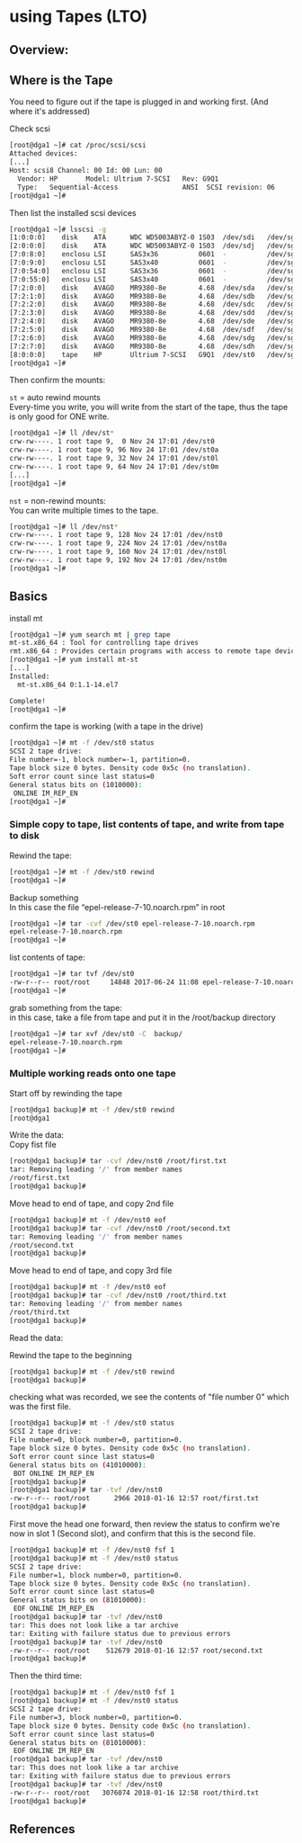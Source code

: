 # using Tapes (LTO)

## Overview: 

## Where is the Tape
You need to figure out if the tape is plugged in and working first.  (And where it's addressed)

Check scsi
```bash
[root@dga1 ~]# cat /proc/scsi/scsi
Attached devices:
[...]
Host: scsi8 Channel: 00 Id: 00 Lun: 00
  Vendor: HP       Model: Ultrium 7-SCSI   Rev: G9Q1
  Type:   Sequential-Access                ANSI  SCSI revision: 06
[root@dga1 ~]#
```
Then list the installed scsi devices
```bash
[root@dga1 ~]# lsscsi -g
[1:0:0:0]    disk    ATA      WDC WD5003ABYZ-0 1S03  /dev/sdi   /dev/sg12
[2:0:0:0]    disk    ATA      WDC WD5003ABYZ-0 1S03  /dev/sdj   /dev/sg13
[7:0:8:0]    enclosu LSI      SAS3x36          0601  -          /dev/sg0
[7:0:9:0]    enclosu LSI      SAS3x40          0601  -          /dev/sg1
[7:0:54:0]   enclosu LSI      SAS3x36          0601  -          /dev/sg2
[7:0:55:0]   enclosu LSI      SAS3x40          0601  -          /dev/sg3
[7:2:0:0]    disk    AVAGO    MR9380-8e        4.68  /dev/sda   /dev/sg4
[7:2:1:0]    disk    AVAGO    MR9380-8e        4.68  /dev/sdb   /dev/sg5
[7:2:2:0]    disk    AVAGO    MR9380-8e        4.68  /dev/sdc   /dev/sg6
[7:2:3:0]    disk    AVAGO    MR9380-8e        4.68  /dev/sdd   /dev/sg7
[7:2:4:0]    disk    AVAGO    MR9380-8e        4.68  /dev/sde   /dev/sg8
[7:2:5:0]    disk    AVAGO    MR9380-8e        4.68  /dev/sdf   /dev/sg9
[7:2:6:0]    disk    AVAGO    MR9380-8e        4.68  /dev/sdg   /dev/sg10
[7:2:7:0]    disk    AVAGO    MR9380-8e        4.68  /dev/sdh   /dev/sg11
[8:0:0:0]    tape    HP       Ultrium 7-SCSI   G9Q1  /dev/st0   /dev/sg14
[root@dga1 ~]#
```

Then confirm the mounts: 

`st` = auto rewind mounts <br>
Every-time you write, you will write from the start of the tape, thus the tape is only good for ONE write.
```bash
[root@dga1 ~]# ll /dev/st*
crw-rw----. 1 root tape 9,  0 Nov 24 17:01 /dev/st0
crw-rw----. 1 root tape 9, 96 Nov 24 17:01 /dev/st0a
crw-rw----. 1 root tape 9, 32 Nov 24 17:01 /dev/st0l
crw-rw----. 1 root tape 9, 64 Nov 24 17:01 /dev/st0m
[...]
[root@dga1 ~]#
```
`nst` = non-rewind mounts: <br>
You can write multiple times to the tape.  
```bash
[root@dga1 ~]# ll /dev/nst*
crw-rw----. 1 root tape 9, 128 Nov 24 17:01 /dev/nst0
crw-rw----. 1 root tape 9, 224 Nov 24 17:01 /dev/nst0a
crw-rw----. 1 root tape 9, 160 Nov 24 17:01 /dev/nst0l
crw-rw----. 1 root tape 9, 192 Nov 24 17:01 /dev/nst0m
[root@dga1 ~]#
```

## Basics

install mt
```bash
[root@dga1 ~]# yum search mt | grep tape
mt-st.x86_64 : Tool for controlling tape drives
rmt.x86_64 : Provides certain programs with access to remote tape devices
[root@dga1 ~]# yum install mt-st
[...]
Installed:
  mt-st.x86_64 0:1.1-14.el7

Complete!
[root@dga1 ~]#
```

confirm the tape is working (with a tape in the drive)
```bash
[root@dga1 ~]# mt -f /dev/st0 status
SCSI 2 tape drive:
File number=-1, block number=-1, partition=0.
Tape block size 0 bytes. Density code 0x5c (no translation).
Soft error count since last status=0
General status bits on (1010000):
 ONLINE IM_REP_EN
[root@dga1 ~]#
```

### Simple copy to tape, list contents of tape, and write from tape to disk
Rewind the tape: 
```bash
[root@dga1 ~]# mt -f /dev/st0 rewind
[root@dga1 ~]#
```

Backup something<br>
In this case the file “epel-release-7-10.noarch.rpm” in root
```bash
[root@dga1 ~]# tar -cvf /dev/st0 epel-release-7-10.noarch.rpm
epel-release-7-10.noarch.rpm
[root@dga1 ~]#
```

list contents of tape: 
```bash
[root@dga1 ~]# tar tvf /dev/st0
-rw-r--r-- root/root     14848 2017-06-24 11:08 epel-release-7-10.noarch.rpm
[root@dga1 ~]#
```

grab something from the tape: <br>
in this case, take a file from tape and put it in the /root/backup directory
```bash
[root@dga1 ~]# tar xvf /dev/st0 -C  backup/
epel-release-7-10.noarch.rpm
[root@dga1 ~]#
```

### Multiple working reads onto one tape
Start off by rewinding the tape
```bash
[root@dga1 backup]# mt -f /dev/st0 rewind
[root@dga1 
```

Write the data: <br>
Copy fist file
```bash
[root@dga1 backup]# tar -cvf /dev/nst0 /root/first.txt
tar: Removing leading '/' from member names
/root/first.txt
[root@dga1 backup]#
```

Move head to end of tape, and copy 2nd file
```bash
[root@dga1 backup]# mt -f /dev/nst0 eof
[root@dga1 backup]# tar -cvf /dev/nst0 /root/second.txt
tar: Removing leading '/' from member names
/root/second.txt
[root@dga1 backup]#
```

Move head to end of tape, and copy 3rd file
```bash
[root@dga1 backup]# mt -f /dev/nst0 eof
[root@dga1 backup]# tar -cvf /dev/nst0 /root/third.txt
tar: Removing leading '/' from member names
/root/third.txt
[root@dga1 backup]#
```

Read the data: 

Rewind the tape to the beginning
```bash
[root@dga1 backup]# mt -f /dev/st0 rewind
[root@dga1 backup]# 
```

checking what was recorded, we see the contents of "file number 0" which was the first file.
```bash
[root@dga1 backup]# mt -f /dev/st0 status
SCSI 2 tape drive:
File number=0, block number=0, partition=0.
Tape block size 0 bytes. Density code 0x5c (no translation).
Soft error count since last status=0
General status bits on (41010000):
 BOT ONLINE IM_REP_EN
[root@dga1 backup]#
[root@dga1 backup]# tar -tvf /dev/nst0
-rw-r--r-- root/root      2966 2018-01-16 12:57 root/first.txt
[root@dga1 backup]#
```

First move the head one forward, then review the status to confirm we're now in slot 1 (Second slot), and confirm that this is the second file.
```bash
[root@dga1 backup]# mt -f /dev/nst0 fsf 1 
[root@dga1 backup]# mt -f /dev/nst0 status
SCSI 2 tape drive:
File number=1, block number=0, partition=0.
Tape block size 0 bytes. Density code 0x5c (no translation).
Soft error count since last status=0
General status bits on (81010000):
 EOF ONLINE IM_REP_EN
[root@dga1 backup]# tar -tvf /dev/nst0
tar: This does not look like a tar archive
tar: Exiting with failure status due to previous errors
[root@dga1 backup]# tar -tvf /dev/nst0
-rw-r--r-- root/root    512679 2018-01-16 12:57 root/second.txt
[root@dga1 backup]#
```

Then the third time: 
```bash
[root@dga1 backup]# mt -f /dev/nst0 fsf 1
[root@dga1 backup]# mt -f /dev/nst0 status
SCSI 2 tape drive:
File number=3, block number=0, partition=0.
Tape block size 0 bytes. Density code 0x5c (no translation).
Soft error count since last status=0
General status bits on (81010000):
 EOF ONLINE IM_REP_EN
[root@dga1 backup]# tar -tvf /dev/nst0
tar: This does not look like a tar archive
tar: Exiting with failure status due to previous errors
[root@dga1 backup]# tar -tvf /dev/nst0
-rw-r--r-- root/root   3076074 2018-01-16 12:58 root/third.txt
[root@dga1 backup]#
```


## References
